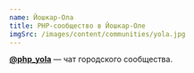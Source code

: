 ```yaml
---
name: Йошкар-Ола
title: PHP-сообщество в Йошкар-Оле
imgSrc: /images/content/communities/yola.jpg
---
```


**[@php_yola](https://t.me/php_yola)** — чат городского сообщества.
